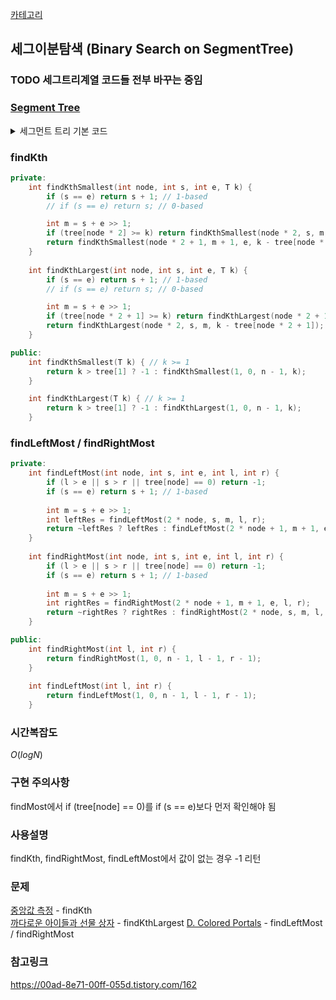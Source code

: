 [카테고리](/README.md)
## 세그이분탐색 (Binary Search on SegmentTree)
### TODO 세그트리계열 코드들 전부 바꾸는 중임
### [Segment Tree](/자료구조/세그먼트%20트리/세그.md)
<details>
<summary>세그먼트 트리 기본 코드</summary>

```cpp
template <typename T>
class SegmentTree {
private:
    int n;
    vector<T> tree;

    T merge(const T &a, const T &b) {
        return a + b;
    }

    void init(const vector<T> &v, int node, int s, int e) {
        if (s == e) {
            tree[node] = v[s];
            return;
        }

        int m = s + e >> 1;
        init(v, node * 2, s, m);
        init(v, node * 2 + 1, m + 1, e);
        tree[node] = merge(tree[node * 2], tree[node * 2 + 1]);
    }

    void update(int node, int s, int e, int i, T val, bool add) {
        if (i < s || e < i) return;
        if (s == e) {
            if (add) tree[node] = merge(tree[node], val);
            else tree[node] = val;
            return;
        }
        
        int m = s + e >> 1;
        update(node * 2, s, m, i, val, add);
        update(node * 2 + 1, m + 1, e, i, val, add);
        tree[node] = merge(tree[node * 2], tree[node * 2 + 1]);
    }

    T query(int node, int s, int e, int l, int r) {
        if (l <= s && e <= r) return tree[node];
        if (l > e || s > r) return 0;

        int m = s + e >> 1;
        T lq = query(node * 2, s, m, l, r);
        T rq = query(node * 2 + 1, m + 1, e, l, r);
        return merge(lq, rq);
    }

public:
    SegmentTree(int n) : n(n), tree(4 * n) {}
    SegmentTree(const vector<T> &v) : n(v.size()), tree(4 * v.size()) {
        init(v, 1, 0, n - 1);
    }

    void updateAdd(int i, T val) { // 1-based
        update(1, 0, n - 1, i - 1, val, 1);
    }

    void updateChange(int i, T val) { // 1-based
        update(1, 0, n - 1, i - 1, val, 0);
    }

    T query(int l, int r) { // 1-based
        return query(1, 0, n - 1, l - 1, r - 1);
    }
};
```
</details>

### findKth
```cpp
private:
    int findKthSmallest(int node, int s, int e, T k) {
        if (s == e) return s + 1; // 1-based
        // if (s == e) return s; // 0-based

        int m = s + e >> 1;
        if (tree[node * 2] >= k) return findKthSmallest(node * 2, s, m, k);
        return findKthSmallest(node * 2 + 1, m + 1, e, k - tree[node * 2]);
    }
    
    int findKthLargest(int node, int s, int e, T k) {
        if (s == e) return s + 1; // 1-based
        // if (s == e) return s; // 0-based

        int m = s + e >> 1;
        if (tree[node * 2 + 1] >= k) return findKthLargest(node * 2 + 1, m + 1, e, k);
        return findKthLargest(node * 2, s, m, k - tree[node * 2 + 1]);
    }

public:
    int findKthSmallest(T k) { // k >= 1
        return k > tree[1] ? -1 : findKthSmallest(1, 0, n - 1, k);
    }

    int findKthLargest(T k) { // k >= 1
        return k > tree[1] ? -1 : findKthLargest(1, 0, n - 1, k);
    }
```

### findLeftMost / findRightMost
```cpp
private:
    int findLeftMost(int node, int s, int e, int l, int r) {
        if (l > e || s > r || tree[node] == 0) return -1;
        if (s == e) return s + 1; // 1-based
 
        int m = s + e >> 1;
        int leftRes = findLeftMost(2 * node, s, m, l, r);
        return ~leftRes ? leftRes : findLeftMost(2 * node + 1, m + 1, e, l, r);
    }
 
    int findRightMost(int node, int s, int e, int l, int r) {
        if (l > e || s > r || tree[node] == 0) return -1;
        if (s == e) return s + 1; // 1-based
 
        int m = s + e >> 1;
        int rightRes = findRightMost(2 * node + 1, m + 1, e, l, r);
        return ~rightRes ? rightRes : findRightMost(2 * node, s, m, l, r);
    }

public:
    int findRightMost(int l, int r) {
        return findRightMost(1, 0, n - 1, l - 1, r - 1);
    }
 
    int findLeftMost(int l, int r) {
        return findLeftMost(1, 0, n - 1, l - 1, r - 1);
    }
```
### 시간복잡도 
$O(logN)$   

### 구현 주의사항
findMost에서 if (tree[node] == 0)를 if (s == e)보다 먼저 확인해야 됨

### 사용설명
findKth, findRightMost, findLeftMost에서 값이 없는 경우 -1 리턴

### 문제
[중앙값 측정](https://www.acmicpc.net/problem/9426) - findKth   
[까다로운 아이들과 선물 상자](https://www.acmicpc.net/problem/23760) - findKthLargest
[D. Colored Portals](https://codeforces.com/contest/2004/problem/D) - findLeftMost / findRightMost

### 참고링크
https://00ad-8e71-00ff-055d.tistory.com/162